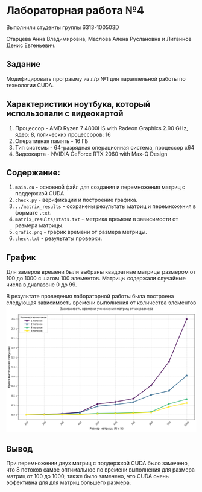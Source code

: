 # Лабораторная работа №4
Выполнили студенты группы 6313-100503D 

Старцева Анна Владимировна, Маслова Алена Руслановна и Литвинов Денис Евгеньевич.

## Задание
Модифицировать программу из л/р №1 для параллельной работы по технологии CUDA.

## Характеристики ноутбука, который использовали с видеокартой
1) Процессор - AMD Ryzen 7 4800HS with Radeon Graphics 2.90 GHz, ядер: 8, логических процессоров: 16
2) Оперативная память - 16 ГБ
3) Тип системы - 64-разрядная операционная система, процессор x64
4) Видеокарта - NVIDIA GeForce RTX 2060 with Max-Q Design

## Содержание:
1) `main.cu` - основной файл для создания и перемножения матриц с поддержкой CUDA.
2) `check.py` - верификации и построение графика.
3) `../matrix_results` - сохранены результаты матриц и перемножения в формате `.txt`.
4) `matrix_results/stats.txt` - метрика времени в зависимости от размера матрицы.
5) `grafic.png` - график времени от размера метрицы.
6) `check.txt` - результаты проверки.

## График
Для замеров времени были выбраны квадратные матрицы размером от 100 до 1000 с шагом 100 элементов.
Матрицы содержали случайные числа в диапазоне 0 до 99.

В результате проведения лабораторной работы была построена следующая зависимость времени выполнения от количества элементов
![График](grafic.png)

## Вывод
При перемножении двух матриц с поддержкой CUDA было замечено, что 8 потоков самое оптимальное по времени выполнения для размера матриц от 100 до 1000, также было замечено, что CUDA очень эффективна для для матриц большего размера.